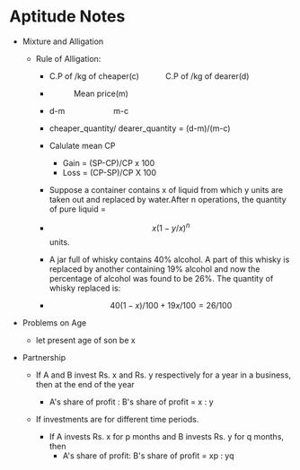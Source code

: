 # Aptitude Notes

* Mixture and Alligation
  * Rule of Alligation:
    * C.P of /kg of cheaper(c) $~~~~~~~~~~$ C.P of /kg of dearer(d)
    * $~~~~~~~~~~$ Mean price(m) $~~~~~~~~~~$
    * d-m $~~~~~~~~~~~~~~~~~~~~$ m-c
    
    *   cheaper_quantity/ dearer_quantity = (d-m)/(m-c)

    * Calulate mean CP
      * Gain = (SP-CP)/CP x 100
      * Loss = (CP-SP)/CP X 100


    * Suppose a container contains x of liquid from which y units are taken out and replaced by water.After n operations, the quantity of pure liquid = 
    * $$x (1 - y/x)^n$$ units.

    * A jar full of whisky contains 40% alcohol. A part of this whisky is replaced by another containing 19% alcohol and now the percentage of alcohol was found to be 26%. The quantity of whisky replaced is: 
    * $$40(1-x)/100+19x/100 = 26/100$$
  

* Problems on Age
  * let present age of son be x

* Partnership
  * If A and B invest Rs. x and Rs. y respectively for a year in a business, then at the end of the year
    * A's share of profit : B's share of profit = x : y

  * If investments are for different time periods.
    * If A invests Rs. x for p months and B invests Rs. y for q months, then
      * A's share of profit: B's share of profit = xp : yq    
        
